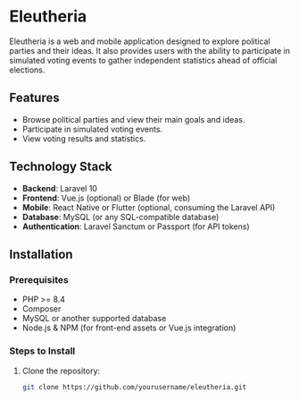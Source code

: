 # Eleutheria

Eleutheria is a web and mobile application designed to explore political parties and their ideas. It also provides users with the ability to participate in simulated voting events to gather independent statistics ahead of official elections.

## Features

- Browse political parties and view their main goals and ideas.
- Participate in simulated voting events.
- View voting results and statistics.

## Technology Stack

- **Backend**: Laravel 10
- **Frontend**: Vue.js (optional) or Blade (for web)
- **Mobile**: React Native or Flutter (optional, consuming the Laravel API)
- **Database**: MySQL (or any SQL-compatible database)
- **Authentication**: Laravel Sanctum or Passport (for API tokens)

## Installation

### Prerequisites

- PHP >= 8.4
- Composer
- MySQL or another supported database
- Node.js & NPM (for front-end assets or Vue.js integration)

### Steps to Install

1. Clone the repository:
   ```bash
   git clone https://github.com/yourusername/eleutheria.git
